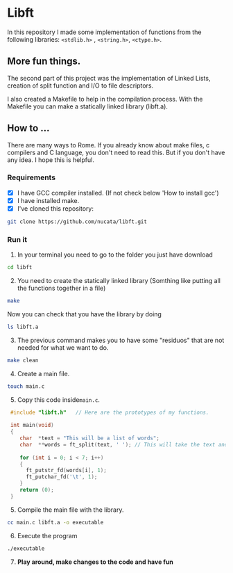 # Libft

In this repository I made some implementation of functions from the following libraries: `<stdlib.h>` , `<string.h>`, `<ctype.h>`.

## More fun things.

The second part of this project was the implementation of Linked Lists, creation of split function and I/O to file descriptors.

I also created a Makefile to help in the compilation process. With the Makefile you can make a statically linked library (libft.a).

## How to ...

There are many ways to Rome.
If you already know about make files, c compilers and C language, you don't need to read this.
But if you don't have any idea. I hope this is helpful.

### Requirements

- [x] I have GCC compiler installed. (If not check below 'How to install gcc')
- [x] I have installed make. 
- [x] I've cloned this repository:

```bash
git clone https://github.com/nucata/libft.git
```
### Run it

1. In your terminal you need to go to the folder you just have download

```bash
cd libft
```

2. You need to create the statically linked library (Somthing like putting all the functions together in a file)
```bash
make
```
Now you can check that you have the library by doing
```bash
ls libft.a
```
3. The previous command makes you to have some "residuos" that are not needed for what we want to do.
 ```bash
make clean
```
4. Create a main file.
```bash
touch main.c
```

5. Copy this code inside`main.c`.
```c
 #include "libft.h"   // Here are the prototypes of my functions.
 
 int main(void)
 {
    char  *text = "This will be a list of words";
    char  **words = ft_split(text, ' '); // This will take the text and split it into a list of words, each word delimitated by the other by a space.
    
    for (int i = 0; i < 7; i++)
    {
      ft_putstr_fd(words[i], 1);
      ft_putchar_fd('\t', 1);
    }
    return (0);
 }
 ```
 5. Compile the main file with the library.
 ```bash
 cc main.c libft.a -o executable
 ```
 
 6. Execute the program
 ```bash
 ./executable
 ```
 7. **Play around, make changes to the code and have fun**
